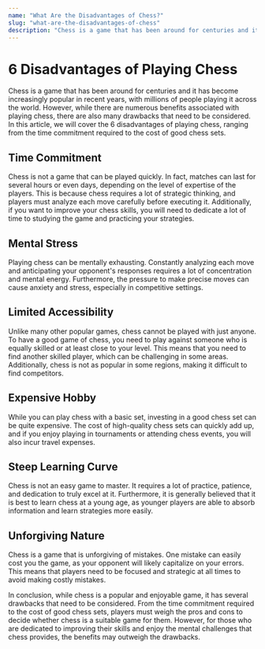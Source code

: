 ```yaml
---
name: "What Are the Disadvantages of Chess?"
slug: "what-are-the-disadvantages-of-chess"
description: "Chess is a game that has been around for centuries and it has become increasingly popular in recent years, with millions of people playing it across the world. However, while there are numerous benefits associated with playing chess, there are also many drawbacks that need to be considered. In this article, we will cover the 6 disadvantages of playing chess, ranging from the time commitment required to the cost of good chess sets."
---
```


# 6 Disadvantages of Playing Chess

Chess is a game that has been around for centuries and it has become increasingly popular in recent years, with millions of people playing it across the world. However, while there are numerous benefits associated with playing chess, there are also many drawbacks that need to be considered. In this article, we will cover the 6 disadvantages of playing chess, ranging from the time commitment required to the cost of good chess sets.

## Time Commitment
Chess is not a game that can be played quickly. In fact, matches can last for several hours or even days, depending on the level of expertise of the players. This is because chess requires a lot of strategic thinking, and players must analyze each move carefully before executing it. Additionally, if you want to improve your chess skills, you will need to dedicate a lot of time to studying the game and practicing your strategies.

## Mental Stress
Playing chess can be mentally exhausting. Constantly analyzing each move and anticipating your opponent's responses requires a lot of concentration and mental energy. Furthermore, the pressure to make precise moves can cause anxiety and stress, especially in competitive settings.

## Limited Accessibility
Unlike many other popular games, chess cannot be played with just anyone. To have a good game of chess, you need to play against someone who is equally skilled or at least close to your level. This means that you need to find another skilled player, which can be challenging in some areas. Additionally, chess is not as popular in some regions, making it difficult to find competitors.

## Expensive Hobby
While you can play chess with a basic set, investing in a good chess set can be quite expensive. The cost of high-quality chess sets can quickly add up, and if you enjoy playing in tournaments or attending chess events, you will also incur travel expenses.

## Steep Learning Curve
Chess is not an easy game to master. It requires a lot of practice, patience, and dedication to truly excel at it. Furthermore, it is generally believed that it is best to learn chess at a young age, as younger players are able to absorb information and learn strategies more easily.

## Unforgiving Nature
Chess is a game that is unforgiving of mistakes. One mistake can easily cost you the game, as your opponent will likely capitalize on your errors. This means that players need to be focused and strategic at all times to avoid making costly mistakes.

In conclusion, while chess is a popular and enjoyable game, it has several drawbacks that need to be considered. From the time commitment required to the cost of good chess sets, players must weigh the pros and cons to decide whether chess is a suitable game for them. However, for those who are dedicated to improving their skills and enjoy the mental challenges that chess provides, the benefits may outweigh the drawbacks.
